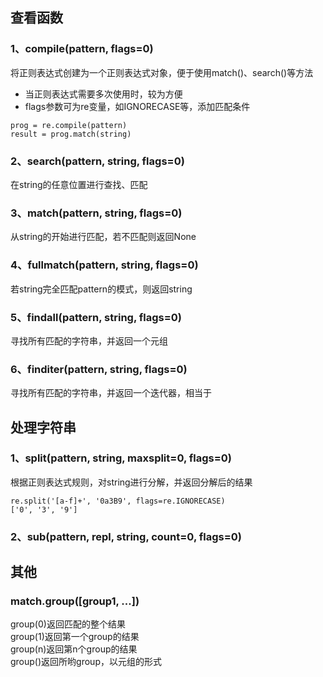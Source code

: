 ## 查看函数


### 1、compile(pattern, flags=0)

将正则表达式创建为一个正则表达式对象，便于使用match()、search()等方法
- 当正则表达式需要多次使用时，较为方便
- flags参数可为re变量，如IGNORECASE等，添加匹配条件
```
prog = re.compile(pattern)
result = prog.match(string)
```
### 2、search(pattern, string, flags=0)
在string的任意位置进行查找、匹配

### 3、match(pattern, string, flags=0)
从string的开始进行匹配，若不匹配则返回None

### 4、fullmatch(pattern, string, flags=0)
若string完全匹配pattern的模式，则返回string

### 5、findall(pattern, string, flags=0)
寻找所有匹配的字符串，并返回一个元组

### 6、finditer(pattern, string, flags=0)
寻找所有匹配的字符串，并返回一个迭代器，相当于


## 处理字符串

### 1、split(pattern, string, maxsplit=0, flags=0)
根据正则表达式规则，对string进行分解，并返回分解后的结果

```
re.split('[a-f]+', '0a3B9', flags=re.IGNORECASE)
['0', '3', '9']
```

### 2、sub(pattern, repl, string, count=0, flags=0)


## 其他

### match.group([group1, ...])  
group(0)返回匹配的整个结果  
group(1)返回第一个group的结果  
group(n)返回第n个group的结果  
group()返回所哟group，以元组的形式
